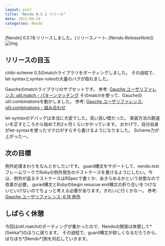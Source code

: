 ```yaml
---
layout: post
title: "Nendo 0.5.1 リリース"
date: 2011-06-24
categories: Nendo
---
```

*[Nendo*] 0.5.1をリリースしました。(リリースノート: *[Nendo.ReleaseNote*])
![img](../img/rubygems_icon_128.png)
## リリースの目玉
chibi-scheme 0.3のmatchライブラリをポーティングしました。
その過程で、let-syntaxとsyntax-rulesの大量のバグが取れました。

Gaucheのmatchライブラリのサブセットです。
 参考: [Gauche ユーザリファレンス: util.match - パターンマッチング](http://practical-scheme.net/gauche/man/?l=jp&p=util.match)
そのmatchを使って、Gaucheのutil.combinationsを動かしました。
 参考: [Gauche ユーザリファレンス: util.combinations - 組み合わせ](http://practical-scheme.net/gauche/man/?l=jp&p=util.combinations)

let-syntaxのデバッグは本当に大変でした。高い高い壁だった。
実装方法の勘違いを正すところから始めて約2ヶ月くらいかかっています。
おかげで、自分自身がlet-syntaxを使ったマクロがすらすら書けるようになりました。
Scheme力が上がったー。

## 次の目標
例外処理まわりをなんとかしたいです。
guard構文をサポートして、nendo.testフレームワークでRubyの例外発生のテストケースを書けるようにしたい。今は、例外が返るテストケースはRSpecで書くか、あきらめるかという状態なので改善が必要。
gurad構文とRubyのbegin resucue end構文の折り合いをつけないといけないのでちょっと考える必要があります。きれいに行くかなー。
 参考: [Gauche ユーザリファレンス: 6.18 例外](http://practical-scheme.net/gauche/man/?l=jp&p=guard)

## しばらく休憩
今回はutil.matchのポーティングが重かったので、Nendoの開発は休憩して*[Sekka*]のほうに戻ります。
その過程で、guard構文が欲しくなるだろうから、ぼちぼち*[Nendo*]側を対応していきます。
